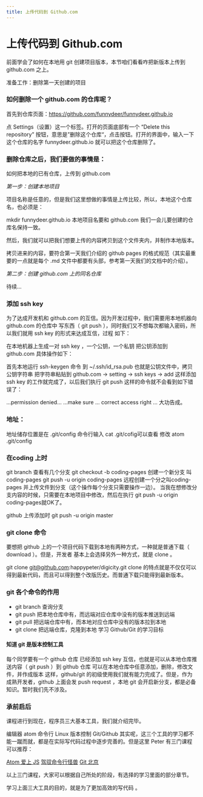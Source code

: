 ```yaml
---
title: 上传代码到 Github.com
---
```


# 上传代码到 Github.com

前面学会了如何在本地用 git 创建项目版本，本节咱们看看咋把新版本上传到 github.com 之上。

准备工作：删除第一天创建的项目

### 如何删除一个 github.com 的仓库呢？

首先到仓库页面：https://github.com/funnydeer/funnydeer.github.io

点 Settings（设置）这一个标签。打开的页面底部有一个 “Delete this repository” 按钮，意思是”删除这个仓库“，点击按钮。打开的界面中，输入一下这个仓库的名字 funnydeer.github.io 就可以把这个仓库删除了。

### 删除仓库之后，我们要做的事情是：

如何把本地的已有仓库，上传到 github.com

_第一步：创建本地项目_

项目名称是任意的，但是我们这里想做的事情是上传比较，所以，本地这个仓库名，也必须是：

mkdir funnydeer.github.io
本地项目名要和 github.com 我们一会儿要创建的仓库名保持一致。

然后，我们就可以把我们想要上传的内容拷贝到这个文件夹内，并制作本地版本。

拷贝进来的内容，要符合第一天我们介绍的 github pages 的格式规范（其实最重要的一点就是每个 .md 文件中都要有头部，参考第一天我们的文档中的介绍）。

_第二步：创建 github.com 上的同名仓库_

待续…

### 添加 ssh key

为了达成开发机和 github.com 的互信。因为开发过程中，我们需要用本地机器向 github.com 的仓库中 写东西（ git push ），同时我们又不想每次都输入密码，所以我们就用 ssh key 的形式来达成互信，过程 如下：

在本地机器上生成一对 ssh key ，一个公钥，一个私钥
把公钥添加到 github.com
具体操作如下：

首先本地运行 ssh-keygen 命令
到 ~/.ssh/id_rsa.pub 也就是公钥文件中，拷贝公钥字符串
把字符串粘贴到 github.com -> setting -> ssh keys -> add
这样添加 ssh key 的工作就完成了，以后我们执行 git push 这样的命令就不会看到如下错误了：

...permission denied...
...make sure ... correct access right ...
大功告成。

### 地址：

  地址储存位置是在 .git/config
  命令行输入 cat .git/cofig可以查看
  修改 atom .git/config
  
### 在coding  上时
git branch 查看有几个分支
git checkout -b coding-pages  创建一个新分支 叫 coding-pages
git push -u origin coding-pages  远程创建一个分之叫coding-pages 并上传文件到分支（这个操作每个分支只需要操作一边）。
当我在想修改分支内容的时候，只需要在本地项目中修改，然后在执行 git push -u origin coding-pages就OK了。

github  上传添加时 git push -u origin master

### git clone 命令

要想把 github 上的一个项目代码下载到本地有两种方式，一种就是普通下载（ download ）。但是，开发者 基本上会选择另外一种方式，就是 clone 。

git clone git@github.com:happypeter/digicity.git
clone 的特点就是不仅仅可以得到最新代码，而且可以得到整个改版历史。而普通下载只能得到最新版本。

### git 各个命令的作用
- git branch 查询分支
- git push 把本地仓库中有，而远端对应仓库中没有的版本推送到远端
- git pull 把远端仓库中有，而本地对应仓库中没有的版本拉到本地
- git clone 把远端仓库，克隆到本地
学习 Github/Git 的学习目标

#### 知道 git 是版本控制工具
每个同学要有一个 github 仓库
已经添加 ssh key 互信，也就是可以从本地仓库推送内容（ git push ）到 github 仓库
可以在本地仓库中任意添加，删除，修改文件，并作成版本
这样，github/git 的初级使用我们就有能力完成了。但是，作为成熟开发者，github 上面会发 push request ，本地 git 会开启新分支，都是必备知识。暂时我们先不涉及。

### 承前启后

课程进行到现在，程序员三大基本工具，我们就介绍完毕。

编辑器 atom
命令行 Linux
版本控制 Git/Github
其实呢，这三个工具的学习都不能一蹴而就，都是在实际写代码过程中逐步完善的。但是这里 Peter 有三门课程可以推荐：

[Atom 爱上 JS](http://haoqicat.com/atom-love-js)
[驾驭命令行怪兽](http://haoqicat.com/ride-cli-monster)
[Git 北京](http://haoqicat.com/gitbeijing)

以上三门课程，大家可以根据自己所处的阶段，有选择的学习里面的部分章节。

学习上面三大工具的目的，就是为了更加高效的写代码 。
